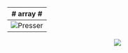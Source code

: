<div align="center">
  
  | # array # |  
  | ------------- | 
  | ![Presser](https://media.tenor.com/289zXGj8rgcAAAAC/trippy.gif) | 

  ![](https://github-readme-stats.vercel.app/api?username=arraywtf&theme=dark&hide_border=true&include_all_commits=false&count_private=false)<br/>

</div>


